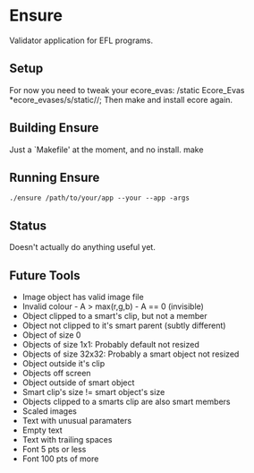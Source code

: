 Ensure
======

Validator application for EFL programs.


Setup
-----

For now you need to tweak your ecore_evas:
	/static Ecore_Evas *ecore_evases/s/static//;
Then make and install ecore again.

Building Ensure
---------------

Just a `Makefile' at the moment, and no install.
    make

Running Ensure
--------------

    ./ensure /path/to/your/app --your --app -args

Status
------

Doesn't actually do anything useful yet.

Future Tools
------------

   * Image object has valid image file
   * Invalid colour
   	- A > max(r,g,b)
	- A == 0 (invisible)
   * Object clipped to a smart's clip, but not a member
   * Object not clipped to it's smart parent (subtly different)
   * Object of size 0
   * Objects of size 1x1: Probably default not resized
   * Objects of size 32x32: Probably a smart object not resized
   * Object outside it's clip
   * Objects off screen
   * Object outside of smart object
   * Smart clip's size != smart object's size
   * Objects clipped to a smarts clip are also smart members
   * Scaled images
   * Text with unusual paramaters
   * Empty text
   * Text with trailing spaces
   * Font 5 pts or less
   * Font 100 pts of more

